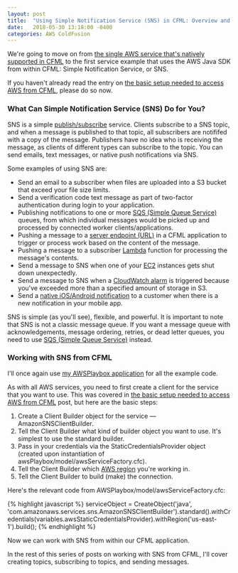 ```yaml
---
layout: post
title:  "Using Simple Notification Service (SNS) in CFML: Overview and Connecting to SNS"
date:   2018-05-30 13:18:00 -0400
categories: AWS ColdFusion
---
```


We're going to move on from [the single AWS service that's natively supported in CFML](/aws/coldfusion/2018/05/21/Using-Simple-Storage-Service-In-CFML.html) to the first service example that uses the AWS Java SDK from within CFML: Simple Notification Service, or SNS.

If you haven't already read the entry on [the basic setup needed to access AWS from CFML](/aws/coldfusion/2018/05/21/Basic-Setup-Needed-To-Access-AWS-From-CFML.html), please do so now.

### What Can Simple Notification Service (SNS) Do for You?

SNS is a simple [publish/subscribe](https://en.wikipedia.org/wiki/Publish–subscribe_pattern) service. Clients subscribe to a SNS topic, and when a message is published to that topic, all subscribers are notififed with a copy of the message. Publishers have no idea who is receiving the message, as clients of different types can subscribe to the topic. You can send emails, text messages, or native push notifications via SNS. 

Some examples of using SNS are:

- Send an email to a subscriber when files are uploaded into a S3 bucket that exceed your file size limits.
- Send a verification code text message as part of two-factor authentication during login to your application.
- Publishing notifications to one or more [SQS (Simple Queue Service)](https://aws.amazon.com/sqs/) queues, from which individual messages would be picked up and processed by connected worker clients/applications.
- Pushing a message to a [server endpoint (URL)](https://docs.aws.amazon.com/sns/latest/dg/SendMessageToHttp.html) in a CFML application to trigger or process work based on the content of the message.
- Pushing a message to a subscriber [Lambda](https://aws.amazon.com/lambda/) function for processing the message's contents.
- Send a message to SNS when one of your [EC2](https://aws.amazon.com/ec2/) instances gets shut down unexpectedly.
- Send a message to SNS when a [CloudWatch alarm](https://docs.aws.amazon.com/AmazonCloudWatch/latest/monitoring/AlarmThatSendsEmail.html) is triggered because you've exceeded more than a specified amount of storage in S3.
- Send a [native iOS/Android notification](https://docs.aws.amazon.com/sns/latest/dg/mobile-push-send.html) to a customer when there is a new notification in your mobile app.

SNS is simple (as you'll see), flexible, and powerful. It is important to note that SNS is not a classic message queue. If you want a message queue with acknowledgements, message ordering, retries, or dead letter queues, you need to use [SQS (Simple Queue Service)](https://aws.amazon.com/sqs/) instead.

### Working with SNS from CFML

I'll once again use [my AWSPlaybox application](https://github.com/brianklaas/awsPlaybox) for all the example code.

As with all AWS services, you need to first create a client for the service that you want to use. This was covered in [the basic setup needed to access AWS from CFML](/aws/coldfusion/2018/05/21/Basic-Setup-Needed-To-Access-AWS-From-CFML.html) post, but here are the basic steps:

1. Create a Client Builder object for the service &mdash; AmazonSNSClientBuilder.
2. Tell the Client Builder what kind of builder object you want to use. It's simplest to use the standard builder.
3. Pass in your credentials via the StaticCredentialsProvider object (created upon instantiation of awsPlaybox/model/awsServiceFactory.cfc).
4. Tell the Client Builder which [AWS region](https://docs.aws.amazon.com/general/latest/gr/rande.html) you're working in.
5. Tell the Client Builder to build (make) the connection.

Here's the relevant code from AWSPlaybox/model/awsServiceFactory.cfc:

{% highlight javascript %}
serviceObject = CreateObject('java', 'com.amazonaws.services.sns.AmazonSNSClientBuilder').standard().withCredentials(variables.awsStaticCredentialsProvider).withRegion('us-east-1').build();
{% endhighlight %}

Now we can work with SNS from within our CFML application. 

In the rest of this series of posts on working with SNS from CFML, I'll cover creating topics, subscribing to topics, and sending messages.
